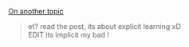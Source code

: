 [On another topic](/t/99838/2)
> et?
read the post, its about explicit learning xD  
EDIT its implicit my bad !